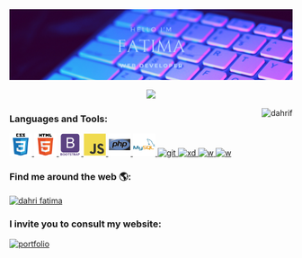 <img src="https://raw.githubusercontent.com/dahrif/dahrif/main/cover.png" alt="banner that says hello, my name's Fatima... ">
<!-- retro visitor counter -->
<p align="center"> 
  <img src="https://profile-counter.glitch.me/dahrif/count.svg" />
</p>


<p><img align="right"  src="https://github-readme-stats.vercel.app/api/top-langs?username=dahrif&show_icons=true&locale=en&layout=compact" alt="dahrif" /></p>
<h3 align="left">Languages and Tools:</h3> 
 <a href="https://www.w3schools.com/css/" target="_blank"> <img src="https://raw.githubusercontent.com/devicons/devicon/master/icons/css3/css3-original-wordmark.svg" alt="css3" width="40" height="40"/> </a> 
 <a href="https://www.w3.org/html/" target="_blank"> <img src="https://raw.githubusercontent.com/devicons/devicon/master/icons/html5/html5-original-wordmark.svg" alt="html5" width="40" height="40"/> </a> <a href="https://getbootstrap.com" target="_blank"> <img src="https://raw.githubusercontent.com/devicons/devicon/master/icons/bootstrap/bootstrap-plain-wordmark.svg" alt="bootstrap" width="40" height="40"/> </a><a href="https://developer.mozilla.org/en-US/docs/Web/JavaScript" target="_blank"> <img src="https://raw.githubusercontent.com/devicons/devicon/master/icons/javascript/javascript-original.svg" alt="javascript" width="40" height="40"/> </a> 
<a href="https://www.php.net" target="_blank"> <img src="https://raw.githubusercontent.com/devicons/devicon/master/icons/php/php-original.svg" alt="php" width="40" height="40"/> </a>
<a href="https://www.mysql.com/" target="_blank"> <img src="https://raw.githubusercontent.com/devicons/devicon/master/icons/mysql/mysql-original-wordmark.svg" alt="mysql" width="40" height="40"/> </a>
 <a href="https://git-scm.com/" target="_blank"> <img src="https://www.vectorlogo.zone/logos/git-scm/git-scm-icon.svg" alt="git" width="40" height="40"/> </a> 
 <a href="https://www.adobe.com/products/xd.html" target="_blank"> <img src="https://cdn.worldvectorlogo.com/logos/adobe-xd.svg" alt="xd" width="40" height="40"/> </a>
 <a href="https://icons8.com/icon/v9uZbuVoWleB/wordpress" target="_blank"> <img src="https://img.icons8.com/fluency/48/000000/wordpress.png" alt="w" width="40" height="40"/> </a>
<a href="https://icons8.com/icon/115298/woocommerce" target="_blank"> <img src="https://img.icons8.com/color/48/000000/woocommerce.png" alt="w" width="40" height="40"/> </a>



</p>
<h3 align="left">Find me around the web 🌎:</h3>
<p align="left">
<a href="https://www.linkedin.com/in/dahri-fatima/" target="blank"><img align="center" src="https://raw.githubusercontent.com/rahuldkjain/github-profile-readme-generator/master/src/images/icons/Social/linked-in-alt.svg" alt="dahri fatima" height="30" width="40" /></a>
 <p align="left"><h3> I invite you to consult my website: </h3></p>
 <p> <a href="https://dahrif.github.io/fatimadahri/" target="_blank"> <img src="https://img.icons8.com/bubbles/50/000000/domain.png" alt="portfolio" width="40" height="40"/> </a>
  </p>
